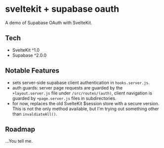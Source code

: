 # sveltekit + supabase oauth

A demo of Supabase OAuth with SvelteKit.

## Tech

- SvelteKit ^1.0
- Supabase ^2.0.0

## Notable Features

- sets server-side supabase client authentication in `hooks.server.js`.
- auth guards: server page requests are guarded by the `+layout.server.js` file under `/src/routes/(auth)`, client navigation is guarded by `+page.server.js` files in subdirectories.
- for now, replaces the old SvelteKit $session store with a secure version. This is not the only method available, but I'm trying out something other than `invaldiateAll()`.

## Roadmap

...You tell me.